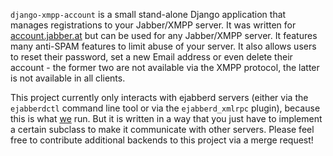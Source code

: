 `django-xmpp-account` is a small stand-alone Django application that manages
registrations to your Jabber/XMPP server. It was written for
[account.jabber.at](https://account.jabber.at) but can be used for any
Jabber/XMPP server.  It features many anti-SPAM features to limit abuse of your
server. It also allows users to reset their password, set a new Email address
or even delete their account - the former two are not available via the XMPP
protocol, the latter is not available in all clients.

This project currently only interacts with ejabberd servers (either via the
`ejabberdctl` command line tool or via the `ejabberd_xmlrpc` plugin), because
this is what [we](https://jabber.at) run. But it is written in a way that you
just have to implement a certain subclass to make it communicate with other
servers. Please feel free to contribute additional backends to this project via
a merge request!
